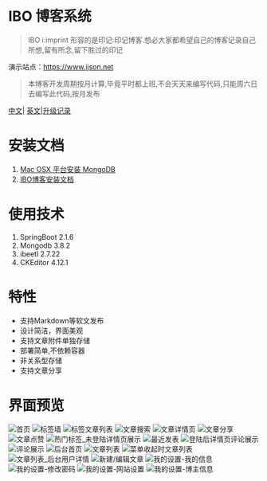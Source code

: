 # IBO 博客系统

> IBO i:imprint 形容的是印记:印记博客.想必大家都希望自己的博客记录自己所想,留有所念,留下胜过的印记

演示站点：https://www.ijson.net

> 本博客开发周期按月计算,毕竟平时都上班,不会天天来编写代码,只能周六日去编写此代码,按月发布



[中文](README_ZH.md)| [英文](README.md)|[升级记录](https://github.com/ijson/in-blog-boot/wiki/upgrade)


# 安装文档

1. [Mac OSX 平台安装 MongoDB](https://www.ijson.net/article/cuiyongxu/details/1578799878.html)
2. [IBO博客安装文档](https://www.ijson.net/article/cuiyongxu/details/1578800710.html)


# 使用技术

1. SpringBoot 2.1.6
2. Mongodb 3.8.2
3. ibeetl 2.7.22
4. CKEditor 4.12.1


# 特性

* 支持Markdown等软文发布
* 设计简洁，界面美观
* 支持文章附件单独存储
* 部署简单,不依赖容器
* 非关系型存储
* 支持文章分享

# 界面预览

![首页](https://github.com/ijson/resource/blob/master/in-blog-boot/readme/1.jpeg)
![标签墙](https://github.com/ijson/resource/blob/master/in-blog-boot/readme/2.jpeg)
![标签文章列表](https://github.com/ijson/resource/blob/master/in-blog-boot/readme/3.jpeg)
![文章搜索](https://github.com/ijson/resource/blob/master/in-blog-boot/readme/4.jpeg)
![文章详情页](https://github.com/ijson/resource/blob/master/in-blog-boot/readme/5.jpeg)
![文章分享](https://github.com/ijson/resource/blob/master/in-blog-boot/readme/6.jpeg)
![文章点赞](https://github.com/ijson/resource/blob/master/in-blog-boot/readme/7.jpeg)
![热门标签_未登陆详情页展示](https://github.com/ijson/resource/blob/master/in-blog-boot/readme/8.jpeg)
![最近发表](https://github.com/ijson/resource/blob/master/in-blog-boot/readme/9.jpeg)
![登陆后详情页评论展示](https://github.com/ijson/resource/blob/master/in-blog-boot/readme/10.jpeg)
![评论展示](https://github.com/ijson/resource/blob/master/in-blog-boot/readme/21.jpeg)
![后台首页](https://github.com/ijson/resource/blob/master/in-blog-boot/readme/11.jpeg)
![文章列表](https://github.com/ijson/resource/blob/master/in-blog-boot/readme/12.jpeg)
![菜单收起时文章列表](https://github.com/ijson/resource/blob/master/in-blog-boot/readme/13.jpeg)
![文章列表_后台用户详情](https://github.com/ijson/resource/blob/master/in-blog-boot/readme/14.jpeg)
![新建/编辑文章](https://github.com/ijson/resource/blob/master/in-blog-boot/readme/15.jpeg)
![我的设置-我的信息](https://github.com/ijson/resource/blob/master/in-blog-boot/readme/16.jpeg)
![我的设置-修改密码](https://github.com/ijson/resource/blob/master/in-blog-boot/readme/17.jpeg)
![我的设置-网站设置](https://github.com/ijson/resource/blob/master/in-blog-boot/readme/18.jpeg)
![我的设置-博主信息](https://github.com/ijson/resource/blob/master/in-blog-boot/readme/19.jpeg)






